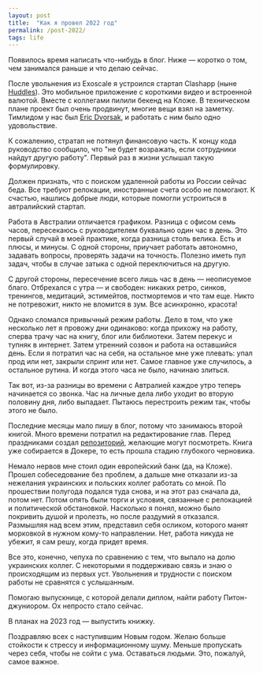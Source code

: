 ```yaml
---
layout: post
title:  "Как я провел 2022 год"
permalink: /post-2022/
tags: life
---
```


[huddlesapp]: https://huddlesapp.co/

Появилось время написать что-нибудь в блог. Ниже — коротко о том, чем занимался раньше и что делаю сейчас.

[eric]: https://www.linkedin.com/in/eric-dvorsak-58336837/

После увольнения из Exoscale я устроился стартап Clashapp (ныне [Huddles][huddlesapp]). Это мобильное приложение с короткими видео и встроенной валютой. Вместе с коллегами пилили бекенд на Кложе. В техническом плане проект был очень продвинут, многие вещи взял на заметку. Тимлидом у нас был [Eric Dvorsak][eric], и работать с ним было одно удовольствие.

К сожалению, стратап не потянул финансовую часть. К концу кода руководство сообщило, что "не будет возражать, если сотрудники найдут другую работу". Первый раз в жизни услышал такую формулировку.

Должен признать, что с поиском удаленной работы из России сейчас беда. Все требуют релокации, иностранные счета особо не помогают. К счастью, нашлись добрые люди, которые помогли устроиться в автралийский стартап.

Работа в Австралии отличается графиком. Разница с офисом семь часов, пересекаюсь с руководителем буквально один час в день. Это первый случай в моей практике, когда разница столь велика. Есть и плюсы, и минусы. С одной стороны, приучает работать автономно, задавать вопросы, проверять задачи на точность. Полезно иметь пул задач, чтобы в случае затыка с одной переключиться на другую.

С другой стороны, пересечение всего лишь час в день — неописуемое благо. Отбрехался с утра — и свободен: никаких ретро, синков, тренингов, медитаций, эстимейтов, постмортемов и что там еще. Никто не потревожит, никто не вломится в зум. Все асинхронно, красота!

Однако сломался привычный режим работы. Дело в том, что уже несколько лет я провожу дни одинаково: когда прихожу на работу, сперва трачу час на книгу, блог или библиотеки. Затем перекус и тупняк в интернет. Затем утренний созвон и работа на оставшийся день. Если я потратил час на себя, на остальное мне уже плевать: упал прод или нет, закрыли спринт или нет. Самое главное уже случилось, а остальное рутина. И когда этого часа не было, начинаю злиться.

Так вот, из-за разницы во времени с Автралией каждое утро теперь начинается со звонка. Час на личные дела либо уходит во вторую половину дня, либо выпадает. Пытаюсь перестроить режим так, чтобы этого не было.

[book2]: https://github.com/igrishaev/clj-book2

Последние месяцы мало пишу в блог, потому что занимаюсь второй книгой. Много времени потратил на редактирование глав. Перед праздниками создал [репозиторий][book2], желающие могут посмотреть. Книга уже собирается в Докере, то есть прошла стадию глубокого черновика.

Немало нервов мне стоил один европейский банк (да, на Кложе). Прошел собеседование без проблем, а дальше мне отказали из-за нежелания украинских и польских коллег работать со мной. По прошествии полугода подался туда снова, и на этот раз сначала да, потом нет. Потом опять были торги и условия, связанные с релокацией и политической обстановкой. Насколько я понял, можно было покривить душой и пролезть, но после раздумий я отказался. Размышляя над всем этим, представил себя осликом, которого манят морковкой в нужном кому-то направлении. Нет, работа никуда не убежит, я сам решу, когда придет время.

Все это, конечно, чепуха по сравнению с тем, что выпало на долю украинских коллег. С некоторыми я поддерживаю связь и знаю о происходящим из первых уст. Увольнения и трудности с поиском работы не сравнятся с услышанным.

Помогаю выпускнице, с которой делали диплом, найти работу Питон-джуниором. Ох непросто стало сейчас.

В планах на 2023 год — выпустить книжку.

Поздравляю всех с наступившим Новым годом. Желаю больше стойкости к стрессу и информационному шуму. Меньше пропускать через себя, чтобы не сойти с ума. Оставаться людьми. Это, пожалуй, самое важное.
